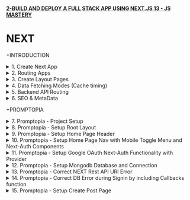 #### [2-BUILD AND DEPLOY A FULL STACK APP USING NEXT.JS 13 - JS MASTERY](/courses/next/2.md)

# NEXT

+INTRODUCTION

<details>
  <summary>1. Create Next App</summary>

# Create NEXT App

```jsbs
mkdir shareapp
cd shareapp
npx create-next-app@latest ./ 
```

<img width="811" alt="image" src="https://github.com/omeatai/My-Tutorials/assets/32337103/5f04adca-ee48-4bef-8038-e62aa244a097">
<img width="1229" alt="image" src="https://github.com/omeatai/My-Tutorials/assets/32337103/9b004e52-3dac-4645-86d3-6ff398505820">
<img width="1229" alt="image" src="https://github.com/omeatai/My-Tutorials/assets/32337103/de1aea0a-6adb-4d64-bbd9-8290b277259c">
<img width="1229" alt="image" src="https://github.com/omeatai/My-Tutorials/assets/32337103/3a7e76f0-64ed-489a-8c15-effc4f3af2b5">
<img width="1229" alt="image" src="https://github.com/omeatai/My-Tutorials/assets/32337103/0dea2c8d-d6d7-4a0b-9b96-26b2293fd581">
<img width="1036" alt="image" src="https://github.com/omeatai/My-Tutorials/assets/32337103/f5da6069-12d4-4ebe-a03d-bba641ab778a">
<img width="1036" alt="image" src="https://github.com/omeatai/My-Tutorials/assets/32337103/63bb51dc-8f60-4621-a785-79520ebea4ef">
<img width="1036" alt="image" src="https://github.com/omeatai/My-Tutorials/assets/32337103/423a6fb9-2682-4adb-8a57-0e703d0d0ad5">
<img width="1229" alt="image" src="https://github.com/omeatai/My-Tutorials/assets/32337103/dbf627d3-e051-4a69-9ae7-ec3ee872d418">


### NXT/shareapp/app/layout.js:

```js
import './globals.css'
import { Inter } from 'next/font/google'

const inter = Inter({ subsets: ['latin'] })

export const metadata = {
  title: 'Create Next App',
  description: 'Generated by create next app',
}

export default function RootLayout({ children }) {
  return (
    <html lang="en">
      <body className={inter.className}>{children}</body>
    </html>
  )
}
```

### NXT/shareapp/app/page.js:

```js
import Image from 'next/image'

export default function Home() {
  return (
    <main className="flex min-h-screen flex-col items-center justify-between p-24">
      <div className="z-10 w-full max-w-5xl items-center justify-between font-mono text-sm lg:flex">
        <p className="fixed left-0 top-0 flex w-full justify-center border-b border-gray-300 bg-gradient-to-b from-zinc-200 pb-6 pt-8 backdrop-blur-2xl dark:border-neutral-800 dark:bg-zinc-800/30 dark:from-inherit lg:static lg:w-auto  lg:rounded-xl lg:border lg:bg-gray-200 lg:p-4 lg:dark:bg-zinc-800/30">
          Get started by editing&nbsp;
          <code className="font-mono font-bold">app/page.js</code>
        </p>
        <div className="fixed bottom-0 left-0 flex h-48 w-full items-end justify-center bg-gradient-to-t from-white via-white dark:from-black dark:via-black lg:static lg:h-auto lg:w-auto lg:bg-none">
          <a
            className="pointer-events-none flex place-items-center gap-2 p-8 lg:pointer-events-auto lg:p-0"
            href="https://vercel.com?utm_source=create-next-app&utm_medium=appdir-template&utm_campaign=create-next-app"
            target="_blank"
            rel="noopener noreferrer"
          >
            By{' '}
            <Image
              src="/vercel.svg"
              alt="Vercel Logo"
              className="dark:invert"
              width={100}
              height={24}
              priority
            />
          </a>
        </div>
      </div>

      <div className="relative flex place-items-center before:absolute before:h-[300px] before:w-[480px] before:-translate-x-1/2 before:rounded-full before:bg-gradient-radial before:from-white before:to-transparent before:blur-2xl before:content-[''] after:absolute after:-z-20 after:h-[180px] after:w-[240px] after:translate-x-1/3 after:bg-gradient-conic after:from-sky-200 after:via-blue-200 after:blur-2xl after:content-[''] before:dark:bg-gradient-to-br before:dark:from-transparent before:dark:to-blue-700 before:dark:opacity-10 after:dark:from-sky-900 after:dark:via-[#0141ff] after:dark:opacity-40 before:lg:h-[360px] z-[-1]">
        <Image
          className="relative dark:drop-shadow-[0_0_0.3rem_#ffffff70] dark:invert"
          src="/next.svg"
          alt="Next.js Logo"
          width={180}
          height={37}
          priority
        />
      </div>

      <div className="mb-32 grid text-center lg:mb-0 lg:grid-cols-4 lg:text-left">
        <a
          href="https://nextjs.org/docs?utm_source=create-next-app&utm_medium=appdir-template&utm_campaign=create-next-app"
          className="group rounded-lg border border-transparent px-5 py-4 transition-colors hover:border-gray-300 hover:bg-gray-100 hover:dark:border-neutral-700 hover:dark:bg-neutral-800/30"
          target="_blank"
          rel="noopener noreferrer"
        >
          <h2 className={`mb-3 text-2xl font-semibold`}>
            Docs{' '}
            <span className="inline-block transition-transform group-hover:translate-x-1 motion-reduce:transform-none">
              -&gt;
            </span>
          </h2>
          <p className={`m-0 max-w-[30ch] text-sm opacity-50`}>
            Find in-depth information about Next.js features and API.
          </p>
        </a>

        <a
          href="https://nextjs.org/learn?utm_source=create-next-app&utm_medium=appdir-template-tw&utm_campaign=create-next-app"
          className="group rounded-lg border border-transparent px-5 py-4 transition-colors hover:border-gray-300 hover:bg-gray-100 hover:dark:border-neutral-700 hover:dark:bg-neutral-800 hover:dark:bg-opacity-30"
          target="_blank"
          rel="noopener noreferrer"
        >
          <h2 className={`mb-3 text-2xl font-semibold`}>
            Learn{' '}
            <span className="inline-block transition-transform group-hover:translate-x-1 motion-reduce:transform-none">
              -&gt;
            </span>
          </h2>
          <p className={`m-0 max-w-[30ch] text-sm opacity-50`}>
            Learn about Next.js in an interactive course with&nbsp;quizzes!
          </p>
        </a>

        <a
          href="https://vercel.com/templates?framework=next.js&utm_source=create-next-app&utm_medium=appdir-template&utm_campaign=create-next-app"
          className="group rounded-lg border border-transparent px-5 py-4 transition-colors hover:border-gray-300 hover:bg-gray-100 hover:dark:border-neutral-700 hover:dark:bg-neutral-800/30"
          target="_blank"
          rel="noopener noreferrer"
        >
          <h2 className={`mb-3 text-2xl font-semibold`}>
            Templates{' '}
            <span className="inline-block transition-transform group-hover:translate-x-1 motion-reduce:transform-none">
              -&gt;
            </span>
          </h2>
          <p className={`m-0 max-w-[30ch] text-sm opacity-50`}>
            Explore the Next.js 13 playground.
          </p>
        </a>

        <a
          href="https://vercel.com/new?utm_source=create-next-app&utm_medium=appdir-template&utm_campaign=create-next-app"
          className="group rounded-lg border border-transparent px-5 py-4 transition-colors hover:border-gray-300 hover:bg-gray-100 hover:dark:border-neutral-700 hover:dark:bg-neutral-800/30"
          target="_blank"
          rel="noopener noreferrer"
        >
          <h2 className={`mb-3 text-2xl font-semibold`}>
            Deploy{' '}
            <span className="inline-block transition-transform group-hover:translate-x-1 motion-reduce:transform-none">
              -&gt;
            </span>
          </h2>
          <p className={`m-0 max-w-[30ch] text-sm opacity-50`}>
            Instantly deploy your Next.js site to a shareable URL with Vercel.
          </p>
        </a>
      </div>
    </main>
  )
}
```

### NXT/shareapp/app/counter.js:

```js
"use client";
import { useState } from "react";
export default function Counter() {
  const [count, setCount] = useState(0);
  return (
    <div>
      <p>You clicked {count} times</p>
      <button onClick={() => setCount((count) => count + 1)}>Click me</button>
    </div>
  );
}
```

# #END</details>

<details>
  <summary>2. Routing Apps </summary>

# Routing Apps - Example 1

<img width="1038" alt="image" src="https://github.com/omeatai/My-Tutorials/assets/32337103/5c9ddc42-1510-4eee-8e18-79083886d9f1">
<img width="1227" alt="image" src="https://github.com/omeatai/My-Tutorials/assets/32337103/50ab02a2-71f5-451b-8167-aca61069a5b9">
<img width="1038" alt="image" src="https://github.com/omeatai/My-Tutorials/assets/32337103/45a20678-0065-4826-bb9a-581efca8c4ce">
<img width="1227" alt="image" src="https://github.com/omeatai/My-Tutorials/assets/32337103/adffd1e1-7af3-4f3d-bfae-c0cd1fba61b8">

### NXT/shareapp/app/counter/page.js:

```js
"use client";
import { useState } from "react";
export default function Counter() {
  const [count, setCount] = useState(0);
  return (
    <div>
      <p>You clicked {count} times</p>
      <button onClick={() => setCount((count) => count + 1)}>Click me</button>
    </div>
  );
}
```

### NXT/shareapp/app/user/page.js:

```js
import React from "react";

const page = () => {
  return (
    <div>
      <h1>This is the User's Page.</h1>
    </div>
  );
};

export default page;
```

# Routing Apps - Example 2

<img width="1037" alt="image" src="https://github.com/omeatai/My-Tutorials/assets/32337103/d2991f80-006b-44fb-8b84-1c9e631dbf7f">
<img width="1037" alt="image" src="https://github.com/omeatai/My-Tutorials/assets/32337103/ce949225-7b34-4836-8294-9376a2e07610">
<img width="1231" alt="image" src="https://github.com/omeatai/My-Tutorials/assets/32337103/6266f4fb-b942-4c0c-878b-566d68703bca">
<img width="1231" alt="image" src="https://github.com/omeatai/My-Tutorials/assets/32337103/3cba3b6c-8c80-4f56-a9fc-cf2b0a3e25c1">

### NXT/shareapp/app/posts/page.js:

```js
import React from "react";

const page = () => {
  return <div>POSTS</div>;
};

export default page;
```

### NXT/shareapp/app/posts/new/page.js:

```js
import React from "react";

const page = () => {
  return <div>CREATE NEW POST</div>;
};

export default page;
```

# #END</details>

<details>
  <summary>3. Create Layout Pages </summary>

# Create Layout Pages

<img width="1037" alt="image" src="https://github.com/omeatai/My-Tutorials/assets/32337103/d9298d46-6695-4234-871d-a2af000c95a6">
<img width="1037" alt="image" src="https://github.com/omeatai/My-Tutorials/assets/32337103/78deb63e-b5f3-4f3c-a020-f314b9f2e05d">
<img width="1230" alt="image" src="https://github.com/omeatai/My-Tutorials/assets/32337103/ab46432e-148f-4068-9f90-db0760051376">

### NXT/shareapp/app/posts/layout.js:

```js
import React from "react";

const layout = ({ children }) => {
  return (
    <div>
      <div>{children}</div>
      <h1>Navigate to Top</h1>
    </div>
  );
};

export default layout;
```

### NXT/shareapp/app/posts/new/page.js:

```js
import React from "react";

const page = () => {
  return <div>CREATE NEW POST</div>;
};

export default page;
```

# #END</details>

<details>
  <summary>4. Data Fetching Modes (Cache timing)  </summary>

# Data Fetching Modes (Cache timing)

<img width="1229" alt="image" src="https://github.com/omeatai/My-Tutorials/assets/32337103/29de530a-6cac-4dbd-bd47-ecc774a21579">
<img width="1229" alt="image" src="https://github.com/omeatai/My-Tutorials/assets/32337103/608d057e-8b83-4a3d-a137-0149bb4ef652">

# There are 3 different Data Fetching modes:

1. Server Side Rendering (SSR) - no cacheing
2. Static Site Generation (SSG) - cached data
3. Incremental Static Generation (ISR) - cached data for limited period

# 1. Server Side Rendering (SSR) - no cacheing

<img width="1037" alt="image" src="https://github.com/omeatai/My-Tutorials/assets/32337103/8db076e0-daf8-40e0-bfd1-36daad212117">

### NXT/shareapp/app/posts/page.js:

```js
import React from "react";

async function Page({ params }) {
  const res = await fetch(
    `https://jsonplaceholder.typicode.com/posts/${params.id || 1}`,
    { cache: "no-store" }
  );
  const data = await res.json();

  return (
    <div className="grid grid-cols-6 gap-x-6 gap-y-3">
      <div className="col-span-full space-y-3 lg:col-span-4">
        <h1 className="truncate text-2x1 font-medium capitalize text-gray-200">
          {data.title}
        </h1>
        <p className="font-medium ☐text-gray-500">{data.body}</p>
      </div>
    </div>
  );
}

export default Page;
```

# 2. Static Site Generation (SSG) - cached data

<img width="1036" alt="image" src="https://github.com/omeatai/My-Tutorials/assets/32337103/e5a33131-9fb5-4f27-aa39-6c0a32b4b6ad">

### NXT/shareapp/app/posts/page.js:

```js
import React from "react";

async function Page({ params }) {
  const res = await fetch(
    `https://jsonplaceholder.typicode.com/posts/${params.id || 1}`
    // { cache: "no-store" }
  );
  const data = await res.json();

  return (
    <div className="grid grid-cols-6 gap-x-6 gap-y-3">
      <div className="col-span-full space-y-3 lg:col-span-4">
        <h1 className="truncate text-2x1 font-medium capitalize text-gray-200">
          {data.title}
        </h1>
        <p className="font-medium ☐text-gray-500">{data.body}</p>
      </div>
    </div>
  );
}

export default Page;
```

# 3. Incremental Static Generation (ISR) - cached data for limited period

<img width="1036" alt="image" src="https://github.com/omeatai/My-Tutorials/assets/32337103/00e795dd-d1c7-4a6b-a765-9a9840dfde2e">

### NXT/shareapp/app/posts/page.js:

```js
import React from "react";

async function Page({ params }) {
  const res = await fetch(
    `https://jsonplaceholder.typicode.com/posts/${params.id || 1}`,
    { next: { revalidate: 10 } }
    // { cache: "no-store" }
  );
  const data = await res.json();

  return (
    <div className="grid grid-cols-6 gap-x-6 gap-y-3">
      <div className="col-span-full space-y-3 lg:col-span-4">
        <h1 className="truncate text-2x1 font-medium capitalize text-gray-200">
          {data.title}
        </h1>
        <p className="font-medium ☐text-gray-500">{data.body}</p>
      </div>
    </div>
  );
}

export default Page;
```

# #END</details>

<details>
  <summary>5. Backend API Routing </summary>

# Backend API Routing

<img width="1036" alt="image" src="https://github.com/omeatai/My-Tutorials/assets/32337103/2be5fb79-9e0d-4acb-bde3-5377ae6bb10d">
<img width="1036" alt="image" src="https://github.com/omeatai/My-Tutorials/assets/32337103/37224ca2-390f-4d43-8961-37bc058aee39">
<img width="1033" alt="image" src="https://github.com/omeatai/My-Tutorials/assets/32337103/71e2c265-3fbb-49e2-8c84-37f451c02cc2">
<img width="1230" alt="image" src="https://github.com/omeatai/My-Tutorials/assets/32337103/a365597f-7a57-4f01-854a-6146d740fe32">

# Backend - NXT/shareapp/app/api/users/route.js:

```js
export async function GET(request) {
  // Handle GET request for /api/users
  // Retrieve users from the database or any data source
  const users = [
    { id: 1, name: "John" },
    { id: 2, name: "Jane" },
    { id: 3, name: "Bob" },
  ];

  // Send the users as a response
  return new Response(JSON.stringify(users));

  //  return new Response("Hello, Next.js!");
}

// export async function HEAD(request: Request) {}
// export async function POST(request: Request) {}
// export async function PUT(request: Request) {}
// export async function DELETE(request: Request) {}
// export async function PATCH(request: Request) {}
```

# Frontend - NXT/shareapp/app/posts/page.js:

```js
import React from "react";

async function Page() {
  const res = await fetch(
    `http://localhost:3000/api/users`,
    // { next: { revalidate: 10 } }
    { cache: "no-store" }
  );
  const data = await res.json();
  console.log(data);

  return (
    <>
      {data.map((item) => (
        <div className="grid grid-cols-6 gap-x-6 gap-y-3">
          <div className="col-span-full space-y-3 lg:col-span-4">
            <h1 className="truncate text-2x1 font-medium capitalize text-gray-200">
              {item.id}
            </h1>
            <p className="font-medium ☐text-gray-500">{item.name}</p>
          </div>
        </div>
      ))}
    </>
  );
}

export default Page;
```

# #END</details>

<details>
  <summary>6. SEO & MetaData </summary>

# SEO & MetaData

# We can define Metadata in two ways: Static and Dynamic.

1. Static Metadata
2. Dynamic Metadata

# 1. Static Metadata

<img width="1033" alt="image" src="https://github.com/omeatai/My-Tutorials/assets/32337103/1af0dafd-9f19-46a3-95b5-16afb34628dc">
<img width="1227" alt="image" src="https://github.com/omeatai/My-Tutorials/assets/32337103/8f52bdb6-d254-4a36-ac87-457bce56bcee">

### NXT/shareapp/app/posts/page.js:

```js
export const metadata = {
  title: "Home",
};

// Output:
// <head>
// <title>Home</title>
// </head>

export default function þage() {
  return <h1>My Normal Next.js Page with Static Metadata</h1>;
}
```

# 2. Dynamic Metadata

<img width="1038" alt="image" src="https://github.com/omeatai/My-Tutorials/assets/32337103/3d4097cd-e7d1-4b2f-b54c-f4c5b7d0afb2">

### NXT/shareapp/app/posts/page.js:

```js
export async function generateMetadata({ params, searchParams }) {
  const product = await getProduct(params.id);
  return { title: product.title };
}

// Output:
// <head>
// <title>My Unique Product</title>
// </head>

export default function þage() {
  return <h1>My Normal Next.js Page with Dynamic Metadata</h1>;
}
```

# #END</details>

+PROMPTOPIA

<details>
  <summary>7. Promptopia - Project Setup </summary>

# Promptopia - Project Setup

# Create Next App

```js
npx create-next-app@latest ./
```

<img width="1036" alt="image" src="https://github.com/omeatai/My-Tutorials/assets/32337103/166ac73b-f619-455f-b86a-11437b8a9012">

# Install Bycrypt, MongoDB, Mongoose and next-Auth Dependencies

```js
npm install bcrypt mongodb mongoose next-auth
```

# Delete app and public folders and create new ones for them.

<img width="1036" alt="image" src="https://github.com/omeatai/My-Tutorials/assets/32337103/af58a9a8-b001-4105-bbda-445d9a2f536a">
<img width="1036" alt="image" src="https://github.com/omeatai/My-Tutorials/assets/32337103/fe6f1f92-66ce-4ad2-be07-b01cf9887e2e">

### NXT/promptopia/tailwind.config.js:

```js
/** @type {import('tailwindcss').Config} */
module.exports = {
  content: [
    "./pages/**/*.{js,ts,jsx,tsx,mdx}",
    "./components/**/*.{js,ts,jsx,tsx,mdx}",
    "./app/**/*.{js,ts,jsx,tsx,mdx}",
  ],
  theme: {
    extend: {
      fontFamily: {
        satoshi: ["Satoshi", "sans-serif"],
        inter: ["Inter", "sans-serif"],
      },
      colors: {
        "primary-orange": "#FF5722",
      },
    },
  },
  plugins: [],
};
```

### NXT/promptopia/styles/globals.css:

```css
@import url("https://fonts.googleapis.com/css2?family=Inter:wght@100;200;300;400;500;600;700;800;900&display=swap");

@tailwind base;
@tailwind components;
@tailwind utilities;

/*
  Note: The styles for this gradient grid background is heavily inspired by the creator of this amazing site (https://dub.sh) – all credits go to them!
*/

.main {
  width: 100vw;
  min-height: 100vh;
  position: fixed;
  display: flex;
  justify-content: center;
  padding: 120px 24px 160px 24px;
  pointer-events: none;
}

.main:before {
  background: radial-gradient(circle, rgba(2, 0, 36, 0) 0, #fafafa 100%);
  position: absolute;
  content: "";
  z-index: 2;
  width: 100%;
  height: 100%;
  top: 0;
}

.main:after {
  content: "";
  background-image: url("/assets/images/grid.svg");
  z-index: 1;
  position: absolute;
  width: 100%;
  height: 100%;
  top: 0;
  opacity: 0.4;
  filter: invert(1);
}

.gradient {
  height: fit-content;
  z-index: 3;
  width: 100%;
  max-width: 640px;
  background-image: radial-gradient(
      at 27% 37%,
      hsla(215, 98%, 61%, 1) 0px,
      transparent 0%
    ),
    radial-gradient(at 97% 21%, hsla(125, 98%, 72%, 1) 0px, transparent 50%),
    radial-gradient(at 52% 99%, hsla(354, 98%, 61%, 1) 0px, transparent 50%),
    radial-gradient(at 10% 29%, hsla(256, 96%, 67%, 1) 0px, transparent 50%),
    radial-gradient(at 97% 96%, hsla(38, 60%, 74%, 1) 0px, transparent 50%),
    radial-gradient(at 33% 50%, hsla(222, 67%, 73%, 1) 0px, transparent 50%),
    radial-gradient(at 79% 53%, hsla(343, 68%, 79%, 1) 0px, transparent 50%);
  position: absolute;
  content: "";
  width: 100%;
  height: 100%;
  filter: blur(100px) saturate(150%);
  top: 80px;
  opacity: 0.15;
}

@media screen and (max-width: 640px) {
  .main {
    padding: 0;
  }
}

/* Tailwind Styles */

.app {
  @apply relative z-10 flex justify-center items-center flex-col max-w-7xl mx-auto sm:px-16 px-6;
}

.black_btn {
  @apply rounded-full border border-black bg-black py-1.5 px-5 text-white transition-all hover:bg-white hover:text-black text-center text-sm font-inter flex items-center justify-center;
}

.outline_btn {
  @apply rounded-full border border-black bg-transparent py-1.5 px-5 text-black transition-all hover:bg-black hover:text-white text-center text-sm font-inter flex items-center justify-center;
}

.head_text {
  @apply mt-5 text-5xl font-extrabold leading-[1.15] text-black sm:text-6xl;
}

.orange_gradient {
  @apply bg-gradient-to-r from-amber-500 via-orange-600 to-yellow-500 bg-clip-text text-transparent;
}

.green_gradient {
  @apply bg-gradient-to-r from-green-400 to-green-500 bg-clip-text text-transparent;
}

.blue_gradient {
  @apply bg-gradient-to-r from-blue-600 to-cyan-600 bg-clip-text text-transparent;
}

.desc {
  @apply mt-5 text-lg text-gray-600 sm:text-xl max-w-2xl;
}

.search_input {
  @apply block w-full rounded-md border border-gray-200 bg-white py-2.5 font-satoshi pl-5 pr-12 text-sm shadow-lg font-medium focus:border-black focus:outline-none focus:ring-0;
}

.copy_btn {
  @apply w-7 h-7 rounded-full bg-white/10 shadow-[inset_10px_-50px_94px_0_rgb(199,199,199,0.2)] backdrop-blur flex justify-center items-center cursor-pointer;
}

.glassmorphism {
  @apply rounded-xl border border-gray-200 bg-white/20 shadow-[inset_10px_-50px_94px_0_rgb(199,199,199,0.2)] backdrop-blur p-5;
}

.prompt_layout {
  @apply space-y-6 py-8 sm:columns-2 sm:gap-6 xl:columns-3;
}

/* Feed Component */
.feed {
  @apply mt-16 mx-auto w-full max-w-xl flex justify-center items-center flex-col gap-2;
}

/* Form Component */
.form_textarea {
  @apply w-full flex rounded-lg h-[200px] mt-2 p-3 text-sm text-gray-500 outline-0;
}

.form_input {
  @apply w-full flex rounded-lg mt-2 p-3 text-sm text-gray-500 outline-0;
}

/* Nav Component */
.logo_text {
  @apply max-sm:hidden font-satoshi font-semibold text-lg text-black tracking-wide;
}

.dropdown {
  @apply absolute right-0 top-full mt-3 w-full p-5 rounded-lg bg-white min-w-[210px] flex flex-col gap-2 justify-end items-end;
}

.dropdown_link {
  @apply text-sm font-inter text-gray-700 hover:text-gray-500 font-medium;
}

/* PromptCard Component */
.prompt_card {
  @apply flex-1 break-inside-avoid rounded-lg border border-gray-300 bg-white/20 bg-clip-padding p-6 pb-4 backdrop-blur-lg backdrop-filter md:w-[360px] w-full h-fit;
}

.flex-center {
  @apply flex justify-center items-center;
}

.flex-start {
  @apply flex justify-start items-start;
}

.flex-end {
  @apply flex justify-end items-center;
}

.flex-between {
  @apply flex justify-between items-center;
}
```

# #END</details>

<details>
  <summary>8. Promptopia - Setup Root Layout </summary>

# Promptopia - Setup Root Layout

<img width="1036" alt="image" src="https://github.com/omeatai/My-Tutorials/assets/32337103/4dd687b9-fe71-462a-a17f-d28d28f6f9c0">
<img width="1036" alt="image" src="https://github.com/omeatai/My-Tutorials/assets/32337103/a12cbf8b-4034-4f81-ab2b-3c039cbfd847">
<img width="1036" alt="image" src="https://github.com/omeatai/My-Tutorials/assets/32337103/d1776a5f-8076-49c3-ad65-694dd7034d26">

### NXT/promptopia/jsconfig.json:

```js
{
  "compilerOptions": {
    "paths": {
      "@*": ["./*"]
    }
  }
}
```

### NXT/promptopia/app/page.jsx:

```js
import React from "react";

const Home = () => {
  return <div>Home Page</div>;
};

export default Home;
```

### NXT/promptopia/app/layout.jsx:

```js
import React, { Children } from "react";
import "@styles/globals.css";

export const metadata = {
  title: "Promptopia",
  description: "Discover & Share AI Prompts",
};

const RootLayout = ({ children }) => {
  return (
    <html lang="en">
      <body>
        <div className="main">
          <div className="gradient" />
        </div>
        <main className="app">{children}</main>
      </body>
    </html>
  );
};

export default RootLayout;
```

# Start App:

```jsbs
npm run dev
```

<img width="1211" alt="image" src="https://github.com/omeatai/My-Tutorials/assets/32337103/9bef13dc-2884-4f36-afa4-2cd391e4dc8b">

# #END</details>

<details>
  <summary>9. Promptopia - Setup Home Page Header </summary>

# Promptopia - Setup Home Page Header

<img width="1038" alt="image" src="https://github.com/omeatai/My-Tutorials/assets/32337103/2985de23-a0ba-49e3-a1ff-c4b20c1f157e">
<img width="1038" alt="image" src="https://github.com/omeatai/My-Tutorials/assets/32337103/83569c63-1d8e-4dbb-86f6-fbc60f568239">
<img width="1206" alt="image" src="https://github.com/omeatai/My-Tutorials/assets/32337103/54ddafa3-b79d-4db8-a1d0-d5d87517be06">

### NXT/promptopia/app/page.jsx:

```js
import React from "react";

const Home = () => {
  return (
    <section className="w-full flex-center flex-col">
      <h1 className="head_text text_center">
        Discover & Share
        <br className="max-md:hidden" />
        <span className="orange_gradient text-center"> AI-Powered Prompts</span>
      </h1>
      <p className="desc text-center">
        Promptopia is an open-source AI prompting tool for modern world to
        discover, create and share creative prompts
      </p>
    </section>
  );
};

export default Home;
```

### NXT/promptopia/styles/globals.css:

```css
@import url("https://fonts.googleapis.com/css2?family=Inter:wght@100;200;300;400;500;600;700;800;900&display=swap");

@tailwind base;
@tailwind components;
@tailwind utilities;

/*
  Note: The styles for this gradient grid background is heavily inspired by the creator of this amazing site (https://dub.sh) – all credits go to them!
*/

.main {
  width: 100vw;
  min-height: 100vh;
  position: fixed;
  display: flex;
  justify-content: center;
  padding: 120px 24px 160px 24px;
  pointer-events: none;
}

.main:before {
  background: radial-gradient(circle, rgba(2, 0, 36, 0) 0, #fafafa 100%);
  position: absolute;
  content: "";
  z-index: 2;
  width: 100%;
  height: 100%;
  top: 0;
}

.main:after {
  content: "";
  background-image: url("/assets/images/grid.svg");
  z-index: 1;
  position: absolute;
  width: 100%;
  height: 100%;
  top: 0;
  opacity: 0.4;
  filter: invert(1);
}

.gradient {
  height: fit-content;
  z-index: 3;
  width: 100%;
  max-width: 640px;
  background-image: radial-gradient(
      at 27% 37%,
      hsla(215, 98%, 61%, 1) 0px,
      transparent 0%
    ),
    radial-gradient(at 97% 21%, hsla(125, 98%, 72%, 1) 0px, transparent 50%),
    radial-gradient(at 52% 99%, hsla(354, 98%, 61%, 1) 0px, transparent 50%),
    radial-gradient(at 10% 29%, hsla(256, 96%, 67%, 1) 0px, transparent 50%),
    radial-gradient(at 97% 96%, hsla(38, 60%, 74%, 1) 0px, transparent 50%),
    radial-gradient(at 33% 50%, hsla(222, 67%, 73%, 1) 0px, transparent 50%),
    radial-gradient(at 79% 53%, hsla(343, 68%, 79%, 1) 0px, transparent 50%);
  position: absolute;
  content: "";
  width: 100%;
  height: 100%;
  filter: blur(100px) saturate(150%);
  top: 80px;
  opacity: 0.15;
}

@media screen and (max-width: 640px) {
  .main {
    padding: 0;
  }
}

/* Tailwind Styles */

.app {
  @apply relative z-10 flex justify-center items-center flex-col max-w-7xl mx-auto sm:px-16 px-6;
}

.black_btn {
  @apply rounded-full border border-black bg-black py-1.5 px-5 text-white transition-all hover:bg-white hover:text-black text-center text-sm font-inter flex items-center justify-center;
}

.outline_btn {
  @apply rounded-full border border-black bg-transparent py-1.5 px-5 text-black transition-all hover:bg-black hover:text-white text-center text-sm font-inter flex items-center justify-center;
}

.head_text {
  @apply mt-5 text-5xl font-extrabold leading-[1.15] text-black sm:text-6xl;
}

.orange_gradient {
  @apply bg-gradient-to-r from-amber-500 via-orange-600 to-yellow-500 bg-clip-text text-transparent;
}

.green_gradient {
  @apply bg-gradient-to-r from-green-400 to-green-500 bg-clip-text text-transparent;
}

.blue_gradient {
  @apply bg-gradient-to-r from-blue-600 to-cyan-600 bg-clip-text text-transparent;
}

.desc {
  @apply mt-5 text-lg text-gray-600 sm:text-xl max-w-2xl;
}

.search_input {
  @apply block w-full rounded-md border border-gray-200 bg-white py-2.5 font-satoshi pl-5 pr-12 text-sm shadow-lg font-medium focus:border-black focus:outline-none focus:ring-0;
}

.copy_btn {
  @apply w-7 h-7 rounded-full bg-white/10 shadow-[inset_10px_-50px_94px_0_rgb(199,199,199,0.2)] backdrop-blur flex justify-center items-center cursor-pointer;
}

.glassmorphism {
  @apply rounded-xl border border-gray-200 bg-white/20 shadow-[inset_10px_-50px_94px_0_rgb(199,199,199,0.2)] backdrop-blur p-5;
}

.prompt_layout {
  @apply space-y-6 py-8 sm:columns-2 sm:gap-6 xl:columns-3;
}

/* Feed Component */
.feed {
  @apply mt-16 mx-auto w-full max-w-xl flex justify-center items-center flex-col gap-2;
}

/* Form Component */
.form_textarea {
  @apply w-full flex rounded-lg h-[200px] mt-2 p-3 text-sm text-gray-500 outline-0;
}

.form_input {
  @apply w-full flex rounded-lg mt-2 p-3 text-sm text-gray-500 outline-0;
}

/* Nav Component */
.logo_text {
  @apply max-sm:hidden font-satoshi font-semibold text-lg text-black tracking-wide;
}

.dropdown {
  @apply absolute right-0 top-full mt-3 w-full p-5 rounded-lg bg-white min-w-[210px] flex flex-col gap-2 justify-end items-end;
}

.dropdown_link {
  @apply text-sm font-inter text-gray-700 hover:text-gray-500 font-medium;
}

/* PromptCard Component */
.prompt_card {
  @apply flex-1 break-inside-avoid rounded-lg border border-gray-300 bg-white/20 bg-clip-padding p-6 pb-4 backdrop-blur-lg backdrop-filter md:w-[360px] w-full h-fit;
}

.flex-center {
  @apply flex justify-center items-center;
}

.flex-start {
  @apply flex justify-start items-start;
}

.flex-end {
  @apply flex justify-end items-center;
}

.flex-between {
  @apply flex justify-between items-center;
}
```

# #END</details>

<details>
  <summary>10. Promptopia - Setup Home Page Nav with Mobile Toggle Menu and Next-Auth Components </summary>

# Promptopia - Setup Home Page Nav with Mobile Toggle Menu and Next-Auth Components

<img width="1035" alt="image" src="https://github.com/omeatai/My-Tutorials/assets/32337103/77042c75-22c1-47b6-8d69-2aebfff67131">
<img width="1035" alt="image" src="https://github.com/omeatai/My-Tutorials/assets/32337103/0e64f4aa-ece1-47dc-96f5-44c4a587acde">
<img width="1035" alt="image" src="https://github.com/omeatai/My-Tutorials/assets/32337103/6a789c32-366b-4c8e-973c-352e8024b0e5">
<img width="1035" alt="image" src="https://github.com/omeatai/My-Tutorials/assets/32337103/361d88a3-487c-476f-9014-d11ee1f23a10">
<img width="1134" alt="image" src="https://github.com/omeatai/My-Tutorials/assets/32337103/5eba96ec-eaad-47a4-8cab-fbe76aaeec8d">
<img width="1134" alt="image" src="https://github.com/omeatai/My-Tutorials/assets/32337103/8194f682-101a-4344-884a-47248e6d4d74">

### NXT/promptopia/app/layout.jsx:

```js
import React from "react";
import "@styles/globals.css";

import Nav from "@components/Nav";
import Provider from "@components/Provider";

export const metadata = {
  title: "Promptopia",
  description: "Discover & Share AI Prompts",
};

const RootLayout = ({ children }) => {
  return (
    <html lang="en">
      <body>
        <div className="main">
          <div className="gradient" />
        </div>
        <main className="app">
          <Nav />
          {children}
        </main>
      </body>
    </html>
  );
};

export default RootLayout;
```

### NXT/promptopia/app/page.jsx:

```js
import React from "react";
import Feed from "@components/Feed";

const Home = () => {
  return (
    <section className="w-full flex-center flex-col">
      <h1 className="head_text text_center">
        Discover & Share
        <br className="max-md:hidden" />
        <span className="orange_gradient text-center"> AI-Powered Prompts</span>
      </h1>
      <p className="desc text-center">
        Promptopia is an open-source AI prompting tool for modern world to
        discover, create and share creative prompts
      </p>
      <Feed />
    </section>
  );
};

export default Home;
```

### NXT/promptopia/components/Nav.jsx:

```js
"use client";

import React, { useState, useEffect } from "react";
import Link from "next/link";
import Image from "next/image";
import { signIn, signOut, useSession, getProviders } from "next-auth/react";

const Nav = () => {
  const isUserLoggedIn = true;

  const [providers, setProviders] = useState(null);
  const [toggleDropdown, setToggleDropdown] = useState(false);

  useEffect(() => {
    const setTheProviders = async () => {
      const response = await getProviders();
      setProviders(response);
    };

    setTheProviders();
  }, []);

  return (
    <nav className="flex-between w-full mb-16 pt-3">
      <Link href="/" className="flex gap-2 flex-center">
        <Image
          src="/assets/images/logo.svg"
          alt="Promptopia Logo"
          width={30}
          height={30}
          className="object-contain"
        />
        <p className="logo_text">Promptopia</p>
      </Link>

      {/* Desktop Navigation */}
      <div className="sm:flex hidden">
        {isUserLoggedIn ? (
          <div className="flex gap-3 md:gap-5">
            <Link href="/create-prompt" className="black_btn">
              Create Post
            </Link>
            <button type="button" onClick={signOut} className="outline_btn">
              Sign Out
            </button>
            <Link href="/profile">
              <Image
                src="/assets/images/logo.svg"
                width={37}
                height={37}
                className="rounded-full"
                alt="profile"
              />
            </Link>
          </div>
        ) : (
          <div>
            {providers &&
              Object.values(providers).map((provider) => (
                <button
                  type="button"
                  key={provider.name}
                  onClick={() => signIn(provider.id)}
                  className="black_btn"
                >
                  Sign In
                </button>
              ))}
          </div>
        )}
      </div>

      {/* Mobile Navigation */}
      <div className="sm:hidden flex relative">
        {isUserLoggedIn ? (
          <div className="flex">
            <Image
              src="/assets/images/logo.svg"
              width={37}
              height={37}
              className="rounded-full"
              alt="profile"
              onClick={() => {
                setToggleDropdown((prev) => !prev);
              }}
            />
            {toggleDropdown ? (
              <div className="dropdown">
                <Link
                  href="./profile"
                  className="dropdown_link"
                  onClick={() => {
                    setToggleDropdown(false);
                  }}
                >
                  My Profile
                </Link>
                <Link
                  href="./create-prompt"
                  className="dropdown_link"
                  onClick={() => {
                    setToggleDropdown(false);
                  }}
                >
                  Create Prompt
                </Link>
                <button
                  type="button"
                  onClick={() => {
                    setToggleDropdown(false);
                    signOut();
                  }}
                  className="mt-5 w-full black_btn"
                >
                  Sign Out
                </button>
              </div>
            ) : (
              <div></div>
            )}
          </div>
        ) : (
          <div>
            {providers &&
              Object.values(providers).map((provider) => (
                <button
                  type="button"
                  key={provider.name}
                  onClick={() => signIn(provider.id)}
                  className="black_btn"
                >
                  Sign In
                </button>
              ))}
          </div>
        )}
      </div>
    </nav>
  );
};

export default Nav;
```

### NXT/promptopia/styles/globals.css:

```css
@import url("https://fonts.googleapis.com/css2?family=Inter:wght@100;200;300;400;500;600;700;800;900&display=swap");

@tailwind base;
@tailwind components;
@tailwind utilities;

/*
  Note: The styles for this gradient grid background is heavily inspired by the creator of this amazing site (https://dub.sh) – all credits go to them!
*/

.main {
  width: 100vw;
  min-height: 100vh;
  position: fixed;
  display: flex;
  justify-content: center;
  padding: 120px 24px 160px 24px;
  pointer-events: none;
}

.main:before {
  background: radial-gradient(circle, rgba(2, 0, 36, 0) 0, #fafafa 100%);
  position: absolute;
  content: "";
  z-index: 2;
  width: 100%;
  height: 100%;
  top: 0;
}

.main:after {
  content: "";
  background-image: url("/assets/images/grid.svg");
  z-index: 1;
  position: absolute;
  width: 100%;
  height: 100%;
  top: 0;
  opacity: 0.4;
  filter: invert(1);
}

.gradient {
  height: fit-content;
  z-index: 3;
  width: 100%;
  max-width: 640px;
  background-image: radial-gradient(
      at 27% 37%,
      hsla(215, 98%, 61%, 1) 0px,
      transparent 0%
    ),
    radial-gradient(at 97% 21%, hsla(125, 98%, 72%, 1) 0px, transparent 50%),
    radial-gradient(at 52% 99%, hsla(354, 98%, 61%, 1) 0px, transparent 50%),
    radial-gradient(at 10% 29%, hsla(256, 96%, 67%, 1) 0px, transparent 50%),
    radial-gradient(at 97% 96%, hsla(38, 60%, 74%, 1) 0px, transparent 50%),
    radial-gradient(at 33% 50%, hsla(222, 67%, 73%, 1) 0px, transparent 50%),
    radial-gradient(at 79% 53%, hsla(343, 68%, 79%, 1) 0px, transparent 50%);
  position: absolute;
  content: "";
  width: 100%;
  height: 100%;
  filter: blur(100px) saturate(150%);
  top: 80px;
  opacity: 0.15;
}

@media screen and (max-width: 640px) {
  .main {
    padding: 0;
  }
}

/* Tailwind Styles */

.app {
  @apply relative z-10 flex justify-center items-center flex-col max-w-7xl mx-auto sm:px-16 px-6;
}

.black_btn {
  @apply rounded-full border border-black bg-black py-1.5 px-5 text-white transition-all hover:bg-white hover:text-black text-center text-sm font-inter flex items-center justify-center;
}

.outline_btn {
  @apply rounded-full border border-black bg-transparent py-1.5 px-5 text-black transition-all hover:bg-black hover:text-white text-center text-sm font-inter flex items-center justify-center;
}

.head_text {
  @apply mt-5 text-5xl font-extrabold leading-[1.15] text-black sm:text-6xl;
}

.orange_gradient {
  @apply bg-gradient-to-r from-amber-500 via-orange-600 to-yellow-500 bg-clip-text text-transparent;
}

.green_gradient {
  @apply bg-gradient-to-r from-green-400 to-green-500 bg-clip-text text-transparent;
}

.blue_gradient {
  @apply bg-gradient-to-r from-blue-600 to-cyan-600 bg-clip-text text-transparent;
}

.desc {
  @apply mt-5 text-lg text-gray-600 sm:text-xl max-w-2xl;
}

.search_input {
  @apply block w-full rounded-md border border-gray-200 bg-white py-2.5 font-satoshi pl-5 pr-12 text-sm shadow-lg font-medium focus:border-black focus:outline-none focus:ring-0;
}

.copy_btn {
  @apply w-7 h-7 rounded-full bg-white/10 shadow-[inset_10px_-50px_94px_0_rgb(199,199,199,0.2)] backdrop-blur flex justify-center items-center cursor-pointer;
}

.glassmorphism {
  @apply rounded-xl border border-gray-200 bg-white/20 shadow-[inset_10px_-50px_94px_0_rgb(199,199,199,0.2)] backdrop-blur p-5;
}

.prompt_layout {
  @apply space-y-6 py-8 sm:columns-2 sm:gap-6 xl:columns-3;
}

/* Feed Component */
.feed {
  @apply mt-16 mx-auto w-full max-w-xl flex justify-center items-center flex-col gap-2;
}

/* Form Component */
.form_textarea {
  @apply w-full flex rounded-lg h-[200px] mt-2 p-3 text-sm text-gray-500 outline-0;
}

.form_input {
  @apply w-full flex rounded-lg mt-2 p-3 text-sm text-gray-500 outline-0;
}

/* Nav Component */
.logo_text {
  @apply max-sm:hidden font-satoshi font-semibold text-lg text-black tracking-wide;
}

.dropdown {
  @apply absolute right-0 top-full mt-3 w-full p-5 rounded-lg bg-white min-w-[210px] flex flex-col gap-2 justify-end items-end;
}

.dropdown_link {
  @apply text-sm font-inter text-gray-700 hover:text-gray-500 font-medium;
}

/* PromptCard Component */
.prompt_card {
  @apply flex-1 break-inside-avoid rounded-lg border border-gray-300 bg-white/20 bg-clip-padding p-6 pb-4 backdrop-blur-lg backdrop-filter md:w-[360px] w-full h-fit;
}

.flex-center {
  @apply flex justify-center items-center;
}

.flex-start {
  @apply flex justify-start items-start;
}

.flex-end {
  @apply flex justify-end items-center;
}

.flex-between {
  @apply flex justify-between items-center;
}
```

# #END</details>

<details>
  <summary>11. Promptopia - Setup Google OAuth Next-Auth Functionality with Provider </summary>

# Promptopia - Setup Google OAuth Next-Auth Functionality with Provider

<img width="1240" alt="image" src="https://github.com/omeatai/My-Tutorials/assets/32337103/06c9d669-55ff-46c9-829c-a19b7f93ed3a">
<img width="1240" alt="image" src="https://github.com/omeatai/My-Tutorials/assets/32337103/681854a9-428b-4749-8c1b-3806ab35765e">
<img width="1240" alt="image" src="https://github.com/omeatai/My-Tutorials/assets/32337103/26c3af67-c108-4812-a62f-59d44a94527e">
<img width="1240" alt="image" src="https://github.com/omeatai/My-Tutorials/assets/32337103/0e173993-88ad-4915-9afd-e63b24f2cf04">
<img width="1240" alt="image" src="https://github.com/omeatai/My-Tutorials/assets/32337103/c7bb35eb-1939-4c4a-b9da-efbfd5fd2cfb">
<img width="1240" alt="image" src="https://github.com/omeatai/My-Tutorials/assets/32337103/6dfb44d8-0472-4f58-b4ec-ffd9455d647c">
<img width="1240" alt="image" src="https://github.com/omeatai/My-Tutorials/assets/32337103/a2695125-e580-4361-9095-980da2542be9">
<img width="1240" alt="image" src="https://github.com/omeatai/My-Tutorials/assets/32337103/70eff275-d60b-45d9-9cea-ed7de5d5b676">
<img width="1240" alt="Screenshot 2023-08-08 at 12 41 42" src="https://github.com/omeatai/My-Tutorials/assets/32337103/986b485c-bbbc-4d71-9842-b03e4693eb4f">
<img width="1035" alt="image" src="https://github.com/omeatai/My-Tutorials/assets/32337103/f3abf45b-1d98-417d-a9ee-99e45fb3cb46">
<img width="1035" alt="image" src="https://github.com/omeatai/My-Tutorials/assets/32337103/4f47da57-e5ba-4357-8677-8383d342b29c">
<img width="1035" alt="image" src="https://github.com/omeatai/My-Tutorials/assets/32337103/ca8dd0a7-8e58-436e-bd7d-c8b12da2663e">
<img width="1035" alt="image" src="https://github.com/omeatai/My-Tutorials/assets/32337103/3ce86c13-1ae4-42a0-8f89-e9be8c1b72f3">
<img width="1035" alt="image" src="https://github.com/omeatai/My-Tutorials/assets/32337103/1bb672ca-716c-4fa2-8570-430838ddcdca">
<img width="1035" alt="image" src="https://github.com/omeatai/My-Tutorials/assets/32337103/28fdff00-b4e7-41ad-9652-244c441c6a45">
<img width="1267" alt="image" src="https://github.com/omeatai/My-Tutorials/assets/32337103/8431e174-ef77-4b98-9cc6-45134e667464">

### NXT/promptopia/.env:

```js
GOOGLE_ID=***********************
GOOGLE_CLIENT_SECRET=***********************
```

### NXT/promptopia/app/api/auth/[...nextauth]/route.js:

```js
import NextAuth from "next-auth";
import GoogleProvider from "next-auth/providers/google";

// console.log({
//   clientId: process.env.GOOGLE_ID,
//   clientSecret: process.env.GOOGLE_CLIENT_SECRET,
// });

const handler = NextAuth({
  providers: [
    GoogleProvider({
      clientId: process.env.GOOGLE_ID,
      clientSecret: process.env.GOOGLE_CLIENT_SECRET,
    }),
  ],
  async session({ session }) {},
  async signIn({ profile }) {
    try {
      //serverless --> lambda --> dynamodb
    } catch (error) {}
  },
});

export { handler as GET, handler as POST };
```

### NXT/promptopia/components/Provider.jsx:

```js
"use client";

import React from "react";
import { SessionProvider } from "next-auth/react";

const Provider = ({ children, session }) => {
  return <SessionProvider session={session}>{children}</SessionProvider>;
};

export default Provider;
```

### NXT/promptopia/app/layout.jsx:

```js
import React from "react";
import "@styles/globals.css";

import Nav from "@components/Nav";
import Provider from "@components/Provider";

export const metadata = {
  title: "Promptopia",
  description: "Discover & Share AI Prompts",
};

const RootLayout = ({ children }) => {
  return (
    <html lang="en">
      <body>
        <Provider>
          <div className="main">
            <div className="gradient" />
          </div>
          <main className="app">
            <Nav />
            {children}
          </main>
        </Provider>
      </body>
    </html>
  );
};

export default RootLayout;
```

# #END</details>

<details>
  <summary>12. Promptopia - Setup Mongodb Database and Connection </summary>

# Promptopia - Setup Mongodb Database and Connection

<img width="1267" alt="image" src="https://github.com/omeatai/My-Tutorials/assets/32337103/f95c221f-c9c6-4fde-9d8c-0a75b1cf962a">
<img width="1267" alt="image" src="https://github.com/omeatai/My-Tutorials/assets/32337103/f5443259-837b-46e9-8be4-2c5d31b2a442">
<img width="1267" alt="image" src="https://github.com/omeatai/My-Tutorials/assets/32337103/af3f1203-8284-45ce-98fd-a150e77877df">
<img width="1267" alt="image" src="https://github.com/omeatai/My-Tutorials/assets/32337103/ce0ae029-8844-4092-9738-12974269818e">
<img width="1267" alt="image" src="https://github.com/omeatai/My-Tutorials/assets/32337103/c594e988-4293-42ba-9931-9b8f3fb1591c">
<img width="1267" alt="image" src="https://github.com/omeatai/My-Tutorials/assets/32337103/359a6931-ca39-4e01-b049-cf08366b6265">
<img width="1267" alt="Screenshot 2023-08-09 at 06 10 06" src="https://github.com/omeatai/My-Tutorials/assets/32337103/7a97b3f9-af81-4484-9e5a-e8f07c597e1a">
<img width="1209" alt="image" src="https://github.com/omeatai/My-Tutorials/assets/32337103/ee0ad7a4-816c-489a-8554-3eea4313a38b">
<img width="628" alt="image" src="https://github.com/omeatai/My-Tutorials/assets/32337103/8575ad03-00d0-4728-bb71-89c45aa9b270">
<img width="996" alt="Screenshot 2023-08-11 at 19 08 11" src="https://github.com/omeatai/My-Tutorials/assets/32337103/afaabde7-8078-45ab-a2e4-985eea73f2ec">
<img width="996" alt="image" src="https://github.com/omeatai/My-Tutorials/assets/32337103/275fc2f8-7cb5-4b62-85c1-2d27f8e0a58a">
<img width="996" alt="image" src="https://github.com/omeatai/My-Tutorials/assets/32337103/cf93ddaf-669d-4015-80ef-2c0c6572c39c">
<img width="996" alt="image" src="https://github.com/omeatai/My-Tutorials/assets/32337103/11ea3071-d913-4ba1-8b69-a33ba98a3d79">
<img width="996" alt="image" src="https://github.com/omeatai/My-Tutorials/assets/32337103/edec9dca-645e-4abc-8d4a-2a9364ff5c52">
<img width="996" alt="image" src="https://github.com/omeatai/My-Tutorials/assets/32337103/5fd1f304-ab65-48ff-9f86-7a3a5e58aa6d">
<img width="996" alt="image" src="https://github.com/omeatai/My-Tutorials/assets/32337103/a1966353-1961-466e-9c90-c4158a7ab7bb">
<img width="996" alt="image" src="https://github.com/omeatai/My-Tutorials/assets/32337103/c7a0286f-1878-4b41-ab49-eb9a81029c8b">
<img width="996" alt="image" src="https://github.com/omeatai/My-Tutorials/assets/32337103/47975183-3ee4-480f-8544-d4284a36bb97">
<img width="1275" alt="image" src="https://github.com/omeatai/My-Tutorials/assets/32337103/d978e4a4-7fe4-49a2-ad44-72d9a810d5c1">
<img width="1200" alt="Screenshot 2023-08-12 at 11 28 00" src="https://github.com/omeatai/My-Tutorials/assets/32337103/4e7c8395-2d94-4243-9ea6-6fb068d28432">

# Install your driver

```js
npm install mongodb
```

# Add your connection string into your application code

```jsbs
mongodb+srv://<username>:<password>@<clustername>.mongodb.net/?retryWrites=true&w=majority
```

```jsbs

const { MongoClient, ServerApiVersion } = require('mongodb');
const uri = "mongodb+srv://<username>:<password>@<clustername>.mongodb.net/?retryWrites=true&w=majority";

// Create a MongoClient with a MongoClientOptions object to set the Stable API version
const client = new MongoClient(uri, {
  serverApi: {
    version: ServerApiVersion.v1,
    strict: true,
    deprecationErrors: true,
  }
});

async function run() {
  try {
    // Connect the client to the server	(optional starting in v4.7)
    await client.connect();
    // Send a ping to confirm a successful connection
    await client.db("admin").command({ ping: 1 });
    console.log("Pinged your deployment. You successfully connected to MongoDB!");
  } finally {
    // Ensures that the client will close when you finish/error
    await client.close();
  }
}
run().catch(console.dir);
```

# Generate NEXTAUTH_SECRET

```jsbs
$ openssl rand -base64 32
```

### NXT/promptopia/.env:

```js
GOOGLE_ID=**********************
GOOGLE_CLIENT_SECRET=*****************
MONGODB_URI=*****************

NEXTAUTH_URL=http://localhost:3000
NEXTAUTH_URL_INTERNAL=http://localhost:3000
NEXTAUTH_SECRET=**************
```

### NXT/promptopia/utils/database.js:

```js
import mongoose from "mongoose";

let isConnected = false; // track the connection
export const connectToDB = async () => {
  mongoose.set("strictQuery", true);

  if (isConnected) {
    console.log("MongoDB is already connected");
    return;
  }

  try {
    await mongoose.connect(process.env.MONGODB_URI, {
      dbName: "share_prompt",
      useNewUrlParser: true,
      useUnifiedTopology: true,
    });

    isConnected = true;
    console.log("MongoDB connected");
  } catch (error) {
    console.log(error);
  }
};
```

### NXT/promptopia/app/api/auth/[...nextauth]/route.js:

```js
import NextAuth from "next-auth";
import GoogleProvider from "next-auth/providers/google";

// console.log({
//   clientId: process.env.GOOGLE_ID,
//   clientSecret: process.env.GOOGLE_CLIENT_SECRET,
// });

import User from "@models/user";
import { connectToDB } from "@utils/database";

const handler = NextAuth({
  providers: [
    GoogleProvider({
      clientId: process.env.GOOGLE_ID,
      clientSecret: process.env.GOOGLE_CLIENT_SECRET,
    }),
  ],

  async session({ session }) {
    const sessionUser = await User.findOne({ email: session.user.email });
    session.user.id = sessionUser._id.toString();
    return session;
  },

  async signIn({ profile }) {
    try {
      //serverless --> lambda --> dynamodb
      await connectToDB();

      // check if a user already exists
      const userExists = await User.findOne({ email: profile.email });

      // if not, create a new user and save in the DB
      if (!userExists) {
        await User.create({
          email: profile.email,
          username: profile.name.replace(" ", "").toLowerCase(),
          image: profile.picture,
        });
      }
    } catch (error) {
      console.log(error);
      return false;
    }
  },
});

export { handler as GET, handler as POST };
```

### NXT/promptopia/models/user.js:

```js
import { Schema, model, models } from "mongoose";

const UserSchema = new Schema({
  email: {
    type: String,
    unique: [true, "Email already exists!"],
    required: [true, "Email is required!"],
  },
  username: {
    type: String,
    required: [true, "Username is required!"],
    match: [
      /^(?=.{8,20}$)(?![_.])(?!.*[_.]{2})[a-zA-Z0-9._]+(?<![_.])$/,
      "Username invalid, it should contain 8-20 alphanumeric letters and be unique!",
    ],
  },
  image: {
    type: String,
  },
});

// const User = model("User", UserSchema);
const User = models.User || model("User", UserSchema);

export default User;
```

### NXT/promptopia/next.config.js:

```js
/** @type {import('next').NextConfig} */
const nextConfig = {
  experimental: {
    appDir: true,
    serverComponentsExternalPackages: ["mongoose"],
  },
  images: {
    domains: ["lh3.googleusercontent.com"],
  },
  webpack(config) {
    config.experiments = {
      ...config.experiments,
      topLevelAwait: true,
    };
    return config;
  },
};

module.exports = nextConfig;
```

### NXT/promptopia/components/Nav.jsx:

```js
"use client";

import React, { useState, useEffect } from "react";
import Link from "next/link";
import Image from "next/image";
import { signIn, signOut, useSession, getProviders } from "next-auth/react";

const Nav = () => {
  // const isUserLoggedIn = true;
  const { data: session } = useSession();

  const [providers, setProviders] = useState(null);
  const [toggleDropdown, setToggleDropdown] = useState(false);

  useEffect(() => {
    const setUpProviders = async () => {
      const response = await getProviders();
      console.log(response);
      setProviders(response);
    };

    setUpProviders();
  }, []);

  return (
    <nav className="flex-between w-full mb-16 pt-3">
      <Link href="/" className="flex gap-2 flex-center">
        <Image
          src="/assets/images/logo.svg"
          alt="Promptopia Logo"
          width={30}
          height={30}
          className="object-contain"
        />
        <p className="logo_text">Promptopia</p>
      </Link>

      {/* {alert(session?.user)} */}
      {alert(providers)}

      {/* Desktop Navigation */}
      <div className="sm:flex hidden">
        {session?.user ? (
          <div className="flex gap-3 md:gap-5">
            <Link href="/create-prompt" className="black_btn">
              Create Post
            </Link>
            <button type="button" onClick={signOut} className="outline_btn">
              Sign Out
            </button>
            <Link href="/profile">
              <Image
                src="/assets/images/logo.svg"
                width={37}
                height={37}
                className="rounded-full"
                alt="profile"
              />
            </Link>
          </div>
        ) : (
          <div>
            {providers &&
              Object.values(providers).map((provider) => (
                <button
                  type="button"
                  key={provider.name}
                  onClick={() => signIn(provider.id)}
                  className="black_btn"
                >
                  Sign In
                </button>
              ))}
          </div>
        )}
      </div>

      {/* Mobile Navigation */}
      <div className="sm:hidden flex relative">
        {session?.user ? (
          <div className="flex">
            <Image
              src="/assets/images/logo.svg"
              width={37}
              height={37}
              className="rounded-full"
              alt="profile"
              onClick={() => {
                setToggleDropdown((prev) => !prev);
              }}
            />
            {toggleDropdown ? (
              <div className="dropdown">
                <Link
                  href="./profile"
                  className="dropdown_link"
                  onClick={() => {
                    setToggleDropdown(false);
                  }}
                >
                  My Profile
                </Link>
                <Link
                  href="./create-prompt"
                  className="dropdown_link"
                  onClick={() => {
                    setToggleDropdown(false);
                  }}
                >
                  Create Prompt
                </Link>
                <button
                  type="button"
                  onClick={() => {
                    setToggleDropdown(false);
                    signOut();
                  }}
                  className="mt-5 w-full black_btn"
                >
                  Sign Out
                </button>
              </div>
            ) : (
              <div></div>
            )}
          </div>
        ) : (
          <div>
            {providers &&
              Object.values(providers).map((provider) => (
                <button
                  type="button"
                  key={provider.name}
                  onClick={() => signIn(provider.id)}
                  className="black_btn"
                >
                  Sign In
                </button>
              ))}
          </div>
        )}
      </div>
    </nav>
  );
};

export default Nav;
```

### NXT/promptopia/components/Provider.jsx:

```js
"use client";

import React from "react";
import { SessionProvider } from "next-auth/react";

const Provider = ({ children, session }) => {
  return <SessionProvider session={session}>{children}</SessionProvider>;
};

export default Provider;
```

### NXT/promptopia/app/layout.jsx:

```js
import React from "react";
import "@styles/globals.css";

import Nav from "@components/Nav";
import Provider from "@components/Provider";

export const metadata = {
  title: "Promptopia",
  description: "Discover & Share AI Prompts",
};

const RootLayout = ({ children }) => {
  return (
    <html lang="en">
      <body>
        <Provider>
          <div className="main">
            <div className="gradient" />
          </div>
          <main className="app">
            <Nav />
            {children}
          </main>
        </Provider>
      </body>
    </html>
  );
};

export default RootLayout;
```

### NXT/promptopia/app/page.jsx:

```js
import React from "react";
import Feed from "@components/Feed";

const Home = () => {
  return (
    <section className="w-full flex-center flex-col">
      <h1 className="head_text text_center">
        Discover & Share
        <br className="max-md:hidden" />
        <span className="orange_gradient text-center"> AI-Powered Prompts</span>
      </h1>
      <p className="desc text-center">
        Promptopia is an open-source AI prompting tool for modern world to
        discover, create and share creative prompts
      </p>
      <Feed />
    </section>
  );
};

export default Home;
```

# #END</details>

<details>
  <summary>13. Promptopia - Correct NEXT Rest API URI Error </summary>

# Promptopia - Correct NEXT Rest API URI Error

<img width="1308" alt="image" src="https://github.com/omeatai/My-Tutorials/assets/32337103/f9bd9f85-4148-45ae-b665-f3cf3faea6d7">
<img width="1308" alt="image" src="https://github.com/omeatai/My-Tutorials/assets/32337103/93ea2be5-a56d-448e-98e6-a4e5b57664c9">
<img width="1308" alt="image" src="https://github.com/omeatai/My-Tutorials/assets/32337103/b80b77cb-40f5-4643-9694-99291665673a">
<img width="1308" alt="image" src="https://github.com/omeatai/My-Tutorials/assets/32337103/dd0a0012-0aba-4708-9b70-6683fcb4346a">
<img width="1308" alt="image" src="https://github.com/omeatai/My-Tutorials/assets/32337103/36aac717-7532-43fd-90d0-4f39684b95ee">
<img width="1308" alt="image" src="https://github.com/omeatai/My-Tutorials/assets/32337103/adf2373d-d7a1-4c01-a566-989603a2a74a">
<img width="1308" alt="Screenshot 2023-08-12 at 11 51 13" src="https://github.com/omeatai/My-Tutorials/assets/32337103/3ef344e1-9f6c-4772-afc2-3d9627f09779">
<img width="1308" alt="image" src="https://github.com/omeatai/My-Tutorials/assets/32337103/30208f7e-3e32-4662-a0fa-51e635fa7746">

# Add to Google Cloud Authorized redirect URIs

```jsbs
http://localhost:3000
http://localhost:3000/api/auth/callback/google
```

### NXT/promptopia/components/Nav.jsx:

```js
"use client";

import React, { useState, useEffect } from "react";
import Link from "next/link";
import Image from "next/image";
import { signIn, signOut, useSession, getProviders } from "next-auth/react";

const Nav = () => {
  // const isUserLoggedIn = true;
  const { data: session } = useSession();

  const [providers, setProviders] = useState(null);
  const [toggleDropdown, setToggleDropdown] = useState(false);

  useEffect(() => {
    const setUpProviders = async () => {
      const response = await getProviders();
      console.log(response);
      setProviders(response);
    };

    setUpProviders();
  }, []);

  return (
    <nav className="flex-between w-full mb-16 pt-3">
      <Link href="/" className="flex gap-2 flex-center">
        <Image
          src="/assets/images/logo.svg"
          alt="Promptopia Logo"
          width={30}
          height={30}
          className="object-contain"
        />
        <p className="logo_text">Promptopia</p>
      </Link>

      {/* {alert(session?.user)} */}
      {/* {alert(providers)} */}

      {/* Desktop Navigation */}
      <div className="sm:flex hidden">
        {session?.user ? (
          <div className="flex gap-3 md:gap-5">
            <Link href="/create-prompt" className="black_btn">
              Create Post
            </Link>
            <button type="button" onClick={signOut} className="outline_btn">
              Sign Out
            </button>
            <Link href="/profile">
              <Image
                // src="/assets/images/logo.svg"
                src={session?.user.image}
                width={37}
                height={37}
                className="rounded-full"
                alt="profile"
              />
            </Link>
          </div>
        ) : (
          <div>
            {providers &&
              Object.values(providers).map((provider) => (
                <button
                  type="button"
                  key={provider.name}
                  onClick={() => signIn(provider.id)}
                  className="black_btn"
                >
                  Sign In
                </button>
              ))}
          </div>
        )}
      </div>

      {/* Mobile Navigation */}
      <div className="sm:hidden flex relative">
        {session?.user ? (
          <div className="flex">
            <Image
              // src="/assets/images/logo.svg"
              src={session?.user.image}
              width={37}
              height={37}
              className="rounded-full"
              alt="profile"
              onClick={() => {
                setToggleDropdown((prev) => !prev);
              }}
            />
            {toggleDropdown ? (
              <div className="dropdown">
                <Link
                  href="./profile"
                  className="dropdown_link"
                  onClick={() => {
                    setToggleDropdown(false);
                  }}
                >
                  My Profile
                </Link>
                <Link
                  href="./create-prompt"
                  className="dropdown_link"
                  onClick={() => {
                    setToggleDropdown(false);
                  }}
                >
                  Create Prompt
                </Link>
                <button
                  type="button"
                  onClick={() => {
                    setToggleDropdown(false);
                    signOut();
                  }}
                  className="mt-5 w-full black_btn"
                >
                  Sign Out
                </button>
              </div>
            ) : (
              <div></div>
            )}
          </div>
        ) : (
          <div>
            {providers &&
              Object.values(providers).map((provider) => (
                <button
                  type="button"
                  key={provider.name}
                  onClick={() => signIn(provider.id)}
                  className="black_btn"
                >
                  Sign In
                </button>
              ))}
          </div>
        )}
      </div>
    </nav>
  );
};

export default Nav;
```

# #END</details>

<details>
  <summary>14. Promptopia - Correct DB Error during Signin by including Callbacks function </summary>

# Promptopia - Correct DB Error during Signin by including Callbacks function

<img width="1072" alt="image" src="https://github.com/omeatai/My-Tutorials/assets/32337103/5af91332-0e96-4cae-b76b-b7be9663024b">
<img width="1274" alt="image" src="https://github.com/omeatai/My-Tutorials/assets/32337103/a1be54d8-4aef-4107-be11-33a676d79042">

### NXT/promptopia/app/api/auth/[...nextauth]/route.js:

```js
import NextAuth from "next-auth";
import GoogleProvider from "next-auth/providers/google";
import User from "@models/user";
import { connectToDB } from "@utils/database";

const handler = NextAuth({
  providers: [
    // OAuth authentication providers...
    GoogleProvider({
      clientId: process.env.GOOGLE_ID,
      clientSecret: process.env.GOOGLE_CLIENT_SECRET,
    }),
  ],

  callbacks: {
    async session({ session }) {
      try {
        const sessionUser = await User.findOne({ email: session.user.email });
        session.user.id = sessionUser._id.toString();
        return session;
      } catch (err) {
        console.log(err);
      }
    },

    async signIn({ profile }) {
      try {
        //serverless --> lambda --> dynamodb
        await connectToDB();

        // check if a user already exists
        const userExists = await User.findOne({ email: profile.email });

        // if not, create a new user and save in the DB
        if (!userExists) {
          await User.create({
            email: profile.email,
            username: profile.name.replace(" ", "").toLowerCase(),
            image: profile.picture,
          }).then(() => {
            console.log("User has been Created...");
          });
        }
        return true;
      } catch (error) {
        console.log(error);
        return false;
      }
    },
  },

  secret: process.env.NEXTAUTH_SECRET,
});

export { handler as GET, handler as POST };
```

### NXT/promptopia/.env: 

```js
GOOGLE_ID=******
GOOGLE_CLIENT_SECRET=******
MONGODB_URI=******

NEXTAUTH_URL=http://localhost:3000
NEXTAUTH_URL_INTERNAL=http://localhost:3000
NEXTAUTH_SECRET=******
```

### NXT/promptopia/utils/database.js:

```js
import mongoose from "mongoose";

let isConnected = false; // track the connection
export const connectToDB = async () => {
  mongoose.set("strictQuery", true);

  if (isConnected) {
    console.log("MongoDB is already connected");
    return;
  }

  try {
    await mongoose.connect(process.env.MONGODB_URI, {
      dbName: "share_prompt",
      useNewUrlParser: true,
      useUnifiedTopology: true,
    });

    isConnected = true;
    console.log("MongoDB connected");
  } catch (error) {
    console.log(error);
  }
};
```

### NXT/promptopia/models/user.js:

```js
import { Schema, model, models } from "mongoose";

const UserSchema = new Schema({
  email: {
    type: String,
    unique: [true, "Email already exists!"],
    required: [true, "Email is required!"],
  },
  username: {
    type: String,
    required: [true, "Username is required!"],
    match: [
      /^(?=.{8,20}$)(?![_.])(?!.*[_.]{2})[a-zA-Z0-9._]+(?<![_.])$/,
      "Username invalid, it should contain 8-20 alphanumeric letters and be unique!",
    ],
  },
  image: {
    type: String,
  },
});

// const User = model("User", UserSchema);
const User = models.User || model("User", UserSchema);

export default User;
```

### NXT/promptopia/next.config.js:

```js
/** @type {import('next').NextConfig} */
const nextConfig = {
  experimental: {
    appDir: true,
    serverComponentsExternalPackages: ["mongoose"],
  },
  images: {
    domains: ["lh3.googleusercontent.com"],
  },
  webpack(config) {
    config.experiments = {
      ...config.experiments,
      topLevelAwait: true,
    };
    return config;
  },
};

module.exports = nextConfig;
```

### NXT/promptopia/components/Nav.jsx:

```js
"use client";

import React, { useState, useEffect } from "react";
import Link from "next/link";
import Image from "next/image";
import { signIn, signOut, useSession, getProviders } from "next-auth/react";

const Nav = () => {
  // const isUserLoggedIn = true;
  const { data: session } = useSession();

  const [providers, setProviders] = useState(null);
  const [toggleDropdown, setToggleDropdown] = useState(false);

  useEffect(() => {
    const setUpProviders = async () => {
      const response = await getProviders();
      console.log(response);
      setProviders(response);
    };

    setUpProviders();
  }, []);

  return (
    <nav className="flex-between w-full mb-16 pt-3">
      <Link href="/" className="flex gap-2 flex-center">
        <Image
          src="/assets/images/logo.svg"
          alt="Promptopia Logo"
          width={30}
          height={30}
          className="object-contain"
        />
        <p className="logo_text">Promptopia</p>
      </Link>

      {/* {alert(session?.user)} */}
      {/* {alert(providers)} */}

      {/* Desktop Navigation */}
      <div className="sm:flex hidden">
        {session?.user ? (
          <div className="flex gap-3 md:gap-5">
            <Link href="/create-prompt" className="black_btn">
              Create Post
            </Link>
            <button type="button" onClick={signOut} className="outline_btn">
              Sign Out
            </button>
            <Link href="/profile">
              <Image
                // src="/assets/images/logo.svg"
                src={session?.user.image}
                width={37}
                height={37}
                className="rounded-full"
                alt="profile"
              />
            </Link>
          </div>
        ) : (
          <div>
            {providers &&
              Object.values(providers).map((provider) => (
                <button
                  type="button"
                  key={provider.name}
                  onClick={() => signIn(provider.id)}
                  className="black_btn"
                >
                  Sign In
                </button>
              ))}
          </div>
        )}
      </div>

      {/* Mobile Navigation */}
      <div className="sm:hidden flex relative">
        {session?.user ? (
          <div className="flex">
            <Image
              // src="/assets/images/logo.svg"
              src={session?.user.image}
              width={37}
              height={37}
              className="rounded-full"
              alt="profile"
              onClick={() => {
                setToggleDropdown((prev) => !prev);
              }}
            />
            {toggleDropdown ? (
              <div className="dropdown">
                <Link
                  href="./profile"
                  className="dropdown_link"
                  onClick={() => {
                    setToggleDropdown(false);
                  }}
                >
                  My Profile
                </Link>
                <Link
                  href="./create-prompt"
                  className="dropdown_link"
                  onClick={() => {
                    setToggleDropdown(false);
                  }}
                >
                  Create Prompt
                </Link>
                <button
                  type="button"
                  onClick={() => {
                    setToggleDropdown(false);
                    signOut();
                  }}
                  className="mt-5 w-full black_btn"
                >
                  Sign Out
                </button>
              </div>
            ) : (
              <div></div>
            )}
          </div>
        ) : (
          <div>
            {providers &&
              Object.values(providers).map((provider) => (
                <button
                  type="button"
                  key={provider.name}
                  onClick={() => signIn(provider.id)}
                  className="black_btn"
                >
                  Sign In
                </button>
              ))}
          </div>
        )}
      </div>
    </nav>
  );
};

export default Nav;
```

### NXT/promptopia/components/Provider.jsx:

```js
"use client";

import React from "react";
import { SessionProvider } from "next-auth/react";

const Provider = ({ children, session }) => {
  return <SessionProvider session={session}>{children}</SessionProvider>;
};

export default Provider;
```

### NXT/promptopia/app/layout.jsx:

```js
import React from "react";
import "@styles/globals.css";

import Nav from "@components/Nav";
import Provider from "@components/Provider";

export const metadata = {
  title: "Promptopia",
  description: "Discover & Share AI Prompts",
};

const RootLayout = ({ children }) => {
  return (
    <html lang="en">
      <body>
        <Provider>
          <div className="main">
            <div className="gradient" />
          </div>
          <main className="app">
            <Nav />
            {children}
          </main>
        </Provider>
      </body>
    </html>
  );
};

export default RootLayout;
```

### NXT/promptopia/app/page.jsx:

```js
import React from "react";
import Feed from "@components/Feed";

const Home = () => {
  return (
    <section className="w-full flex-center flex-col">
      <h1 className="head_text text_center">
        Discover & Share
        <br className="max-md:hidden" />
        <span className="orange_gradient text-center"> AI-Powered Prompts</span>
      </h1>
      <p className="desc text-center">
        Promptopia is an open-source AI prompting tool for modern world to
        discover, create and share creative prompts
      </p>
      <Feed />
    </section>
  );
};

export default Home;
```

# #END</details>

<details>
  <summary>15. Promptopia - Setup Create Post Page </summary>

# Promptopia - Setup Create Post Page

```js

```

```js

```

```js

```

```js

```

```js

```

```js

```

```js

```

```js

```

```js

```

```js

```

```js

```

```js

```

```js

```

```js

```

```js

```

```js

```

```js

```

```js

```

```js

```

```js

```

```js

```

# #END</details>
